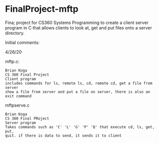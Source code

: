 # FinalProject-mftp

Fina; project for CS360 Systems Programming to create a client server program in C that allows clients to look at, get and put files onto a server directory.

Initial comments:

4/26/20

mftp.c:
```
Brian Koga
CS 360 Final Project
Client program
includes commands for ls, remote ls, cd, remote cd, get a file from server
show a file from server and put a file on server, there is also an exit command
```

mftpserve.c
```
Brian Koga
CS 360 Final PRoject
Server program
Takes commands such as 'C' 'L' 'G' 'P' 'Q' that execute cd, ls, get, put,
quit. if there is data to send, it sends it to client
```

